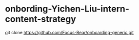 # onbording-Yichen-Liu-intern-content-strategy
 git clone https://github.com/Focus-Bear/onboarding-generic.git
